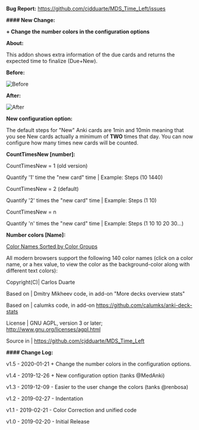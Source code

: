 <b>Bug Report:</b> https://github.com/cjdduarte/MDS_Time_Left/issues

<b>#### New Change:</b>

<b>+ Change the number colors in the configuration options</b>

<b>About:</b>

This addon shows extra information of the due cards and returns the expected time to finalize (Due+New).

<b>Before:</b>

<img src="https://i.ibb.co/C2yGtsn/before.png" alt="Before">

<b>After:</b>

<img src="https://i.ibb.co/QffdL8s/after.png" alt="After">

<b>New configuration option:</b>

The default steps for "New" Anki cards are 1min and 10min meaning that you see New cards actually a minimum of <b>TWO</b> times that day.
You can now configure how many times new cards will be counted.

<b>CountTimesNew [number]:</b>

CountTimesNew = 1 (old version)

Quantify '1' time the "new card" time | Example: Steps (10 1440)

CountTimesNew = 2 (default)

Quantify '2' times the "new card" time | Example: Steps (1 10)

CountTimesNew = n

Quantify 'n' times the "new card" time | Example: Steps (1 10 10 20 30...)

<b>Number colors [Name]:</b>

<a href="https://www.w3schools.com/colors/colors_groups.asp">Color Names Sorted by Color Groups</a>

All modern browsers support the following 140 color names (click on a color name, or a hex value, to view the color as the background-color along with different text colors):

Copyright(C)| Carlos Duarte

Based on | Dmitry Mikheev code, in add-on "More decks overview stats"

Based on | calumks code, in add-on https://github.com/calumks/anki-deck-stats

License | GNU AGPL, version 3 or later; http://www.gnu.org/licenses/agpl.html

Source in | https://github.com/cjdduarte/MDS_Time_Left

<b> #### Change Log:</b>

v1.5 - 2020-01-21 + Change the number colors in the configuration options.

v1.4 - 2019-12-26 + New configuration option (tanks @MedAnki)

v1.3 - 2019-12-09 - Easier to the user change the colors (tanks @renbosa)

v1.2 - 2019-02-27 - Indentation

v1.1 - 2019-02-21 - Color Correction and unified code

v1.0 - 2019-02-20 - Initial Release